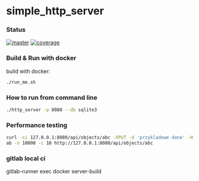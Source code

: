 # simple_http_server

### Status

[![master](https://gitlab.com/mrowacz/wp-interview/badges/master/pipeline.svg)](https://gitlab.com/mrowacz/wp-interview/commits/master)
[![coverage](https://gitlab.com/mrowacz/wp-interview/badges/master/coverage.svg)](https://gitlab.com/mrowacz/wp-interview/commits/master)

### Build & Run with docker

build with docker:

```bash
./run_me.sh
```

### How to run from command line

```bash
./http_server -p 8080 --db sqlite3
```

### Performance testing

```bash
curl -si 127.0.0.1:8080/api/objects/abc -XPUT -d 'przykladowe dane' -H 'Content-Type:application/json'
ab -n 10000 -c 10 http://127.0.0.1:8080/api/objects/abc
```

### gitlab local ci

gitlab-runner exec docker server-build
